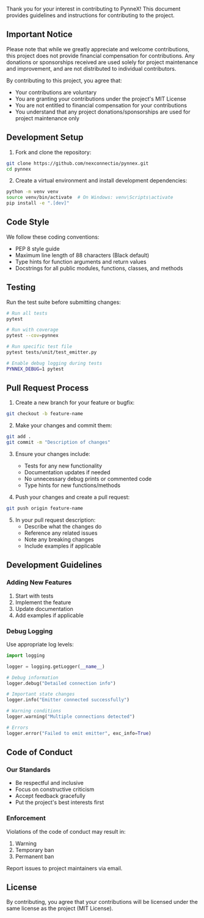 <!-- CONTRIBUTING.md -->

Thank you for your interest in contributing to PynneX! This document provides guidelines and instructions for contributing to the project.

## Important Notice
Please note that while we greatly appreciate and welcome contributions, this project does not provide financial compensation for contributions. Any donations or sponsorships received are used solely for project maintenance and improvement, and are not distributed to individual contributors.

By contributing to this project, you agree that:
- Your contributions are voluntary
- You are granting your contributions under the project's MIT License
- You are not entitled to financial compensation for your contributions
- You understand that any project donations/sponsorships are used for project maintenance only

## Development Setup

1. Fork and clone the repository:
```bash
git clone https://github.com/nexconnectio/pynnex.git
cd pynnex
```

2. Create a virtual environment and install development dependencies:
```bash
python -m venv venv
source venv/bin/activate  # On Windows: venv\Scripts\activate
pip install -e ".[dev]"
```

## Code Style

We follow these coding conventions:
- PEP 8 style guide
- Maximum line length of 88 characters (Black default)
- Type hints for function arguments and return values
- Docstrings for all public modules, functions, classes, and methods

## Testing

Run the test suite before submitting changes:
```bash
# Run all tests
pytest

# Run with coverage
pytest --cov=pynnex

# Run specific test file
pytest tests/unit/test_emitter.py

# Enable debug logging during tests
PYNNEX_DEBUG=1 pytest
```

## Pull Request Process

1. Create a new branch for your feature or bugfix:
```bash
git checkout -b feature-name
```

2. Make your changes and commit them:
```bash
git add .
git commit -m "Description of changes"
```

3. Ensure your changes include:
   - Tests for any new functionality
   - Documentation updates if needed
   - No unnecessary debug prints or commented code
   - Type hints for new functions/methods

4. Push your changes and create a pull request:
```bash
git push origin feature-name
```

5. In your pull request description:
   - Describe what the changes do
   - Reference any related issues
   - Note any breaking changes
   - Include examples if applicable

## Development Guidelines

### Adding New Features

1. Start with tests
2. Implement the feature
3. Update documentation
4. Add examples if applicable

### Debug Logging

Use appropriate log levels:
```python
import logging

logger = logging.getLogger(__name__)

# Debug information
logger.debug("Detailed connection info")

# Important state changes
logger.info("Emitter connected successfully")

# Warning conditions
logger.warning("Multiple connections detected")

# Errors
logger.error("Failed to emit emitter", exc_info=True)
```

## Code of Conduct

### Our Standards

- Be respectful and inclusive
- Focus on constructive criticism
- Accept feedback gracefully
- Put the project's best interests first

### Enforcement

Violations of the code of conduct may result in:
1. Warning
2. Temporary ban
3. Permanent ban

Report issues to project maintainers via email.

## License

By contributing, you agree that your contributions will be licensed under the same license as the project (MIT License).
